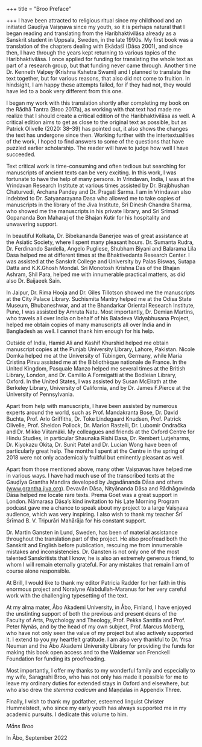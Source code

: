 +++
title = "Broo Preface"

+++
I have been attracted to religious ritual since my childhood and an initiated Gauḍīya Vaiṣṇava since my youth, so it is perhaps natural that I began reading and translating from the Haribhaktivilāsa already as a Sanskrit student in Uppsala, Sweden, in the late 1990s. My first book was a translation of the chapters dealing with Ekādaśī (Dāsa 2001), and since then, I have through the years kept returning to various topics of the Haribhaktivilāsa. I once applied for funding for translating the whole text as part of a research group, but that funding never came through. Another time Dr. Kenneth Valpey (Krishna Kshetra Swami) and I planned to translate the text together, but for various reasons, that also did not come to fruition. In hindsight, I am happy these attempts failed, for if they had not, they would have led to a book very different from this one.

I began my work with this translation shortly after completing my book on the Rādhā Tantra (Broo 2017a), as working with that text had made me realize that I should create a critical edition of the Haribhaktivilāsa as well. A critical edition aims to get as close to the original text as possible, but as Patrick Olivelle (2020: 38–39) has pointed out, it also shows the changes the text has undergone since then. Working further with the intertextualities of the work, I hoped to find answers to some of the questions that have puzzled earlier scholarship. The reader will have to judge how well I have succeeded.

Text critical work is time-consuming and often tedious but searching for manuscripts of ancient texts can be very exciting. In this work, I was fortunate to have the help of many persons. In Vrindavan, India, I was at the Vrindavan Research Institute at various times assisted by Dr. Brajbhushan Chaturvedi, Archana Pandey and Dr. Pragati Śarma. I am in Vrindavan also indebted to Dr. Satyanarayana Dasa who allowed me to take copies of manuscripts in the library of the Jiva Institute, Sri Dinesh Chandra Sharma, who showed me the manuscripts in his private library, and Sri Srimad Gopananda Bon Maharaj of the Bhajan Kutir for his hospitality and unwavering support.

In beautiful Kolkata, Dr. Bibekananda Banerjee was of great assistance at the Asiatic Society, where I spent many pleasant hours. Dr. Sumanta Rudra, Dr. Ferdinando Sardella, Angelo Pugliese, Shubham Biyani and Balarama Lila Dasa helped me at different times at the Bhaktivedanta Research Center. I was assisted at the Sanskrit College and University by Palas Biswas, Sutapa Datta and K.K.Ghosh Mondal. Sri Monotosh Krishna Das of the Bhajan Ashram, Shil Para, helped me with innumerable practical matters, as did also Dr. Baijaeek Sain.

In Jaipur, Dr. Rima Hooja and Dr. Giles Tillotson showed me the manuscripts at the City Palace Library. Suchismita Mantry helped me at the Odisa State Museum, Bhubaneshwar, and at the Bhandarkar Oriental Research Institute, Pune, I was assisted by Amruta Natu. Most importantly, Dr. Demian Martins, who travels all over India on behalf of his Baladeva Vidyabhusana Project, helped me obtain copies of many manuscripts all over India and in Bangladesh as well. I cannot thank him enough for his help.

Outside of India, Hamid Ali and Kashif Khurshid helped me obtain manuscript copies at the Punjab University Library, Lahore, Pakistan. Nicole Domka helped me at the University of Tübingen, Germany, while Maria Cristina Pirvu assisted me at the Bibliothèque nationale de France. In the United Kingdom, Pasquale Manzo helped me several times at the British Library, London, and Dr. Camillo A.Formigatti at the Bodleian Library, Oxford. In the United States, I was assisted by Susan McElrath at the Berkeley Library, University of California, and by Dr. James F.Pierce at the University of Pennsylvania.

Apart from help with manuscripts, I have been assisted by numerous experts around the world, such as Prof. Mandakranta Bose, Dr. David Buchta, Prof. Arlo Griffiths, Dr. Toke Lindegaard Knudsen, Prof. Patrick Olivelle, Prof. Sheldon Pollock, Dr. Marion Rastelli, Dr. Lubomir Ondračka and Dr. Mikko Viitamäki. My colleagues and friends at the Oxford Centre for Hindu Studies, in particular Shaunaka Rishi Dasa, Dr. Rembert Lutjeharms, Dr. Kiyokazu Okita, Dr. Sunit Patel and Dr. Lucian Wong have been of particularly great help. The months I spent at the Centre in the spring of 2018 were not only academically fruitful but eminently pleasant as well.

Apart from those mentioned above, many other Vaiṣṇavas have helped me in various ways. I have had much use of the transcribed texts at the Gauḍīya Grantha Mandira developed by Jagadānanda Dāsa and others (www.grantha.jiva.org). Devavān Dāsa, Nityānanda Dāsa and Rādhāgovinda Dāsa helped me locate rare texts. Prema Goet was a great support in London. Nāmarasa Dāsa’s kind invitation to his Late Morning Program podcast gave me a chance to speak about my project to a large Vaiṣṇava audience, which was very inspiring. I also wish to thank my teacher Śrī Śrīmad B. V. Tripurāri Mahārāja for his constant support.

Dr. Martin Gansten in Lund, Sweden, has been of material assistance throughout the translation part of the project. He also proofread both the Sanskrit and English before publication, rescuing me from innumerable mistakes and inconsistencies. Dr. Gansten is not only one of the most talented Sanskritists that I know, he is also an extremely generous friend, to whom I will remain eternally grateful. For any mistakes that remain I am of course alone responsible.

At Brill, I would like to thank my editor Patricia Radder for her faith in this enormous project and Noralyne Alabdullah-Maranus for her very careful work with the challenging typesetting of the text.

At my alma mater, Åbo Akademi University, in Åbo, Finland, I have enjoyed the unstinting support of both the previous and present deans of the Faculty of Arts, Psychology and Theology, Prof. Pekka Santtila and Prof. Peter Nynäs, and by the head of my own subject, Prof. Marcus Moberg, who have not only seen the value of my project but also actively supported it. I extend to you my heartfelt gratitude. I am also very thankful to Dr. Yrsa Neuman and the Åbo Akademi University Library for providing the funds for making this book open access and to the Waldemar von Frenckell Foundation for funding its proofreading.

Most importantly, I offer my thanks to my wonderful family and especially to my wife, Saragrahi Broo, who has not only has made it possible for me to leave my ordinary duties for extended stays in Oxford and elsewhere, but who also drew the *stemma codicum* and Maṇḍalas in Appendix Three.

Finally, I wish to thank my godfather, esteemed linguist Christer Hummelstedt, who since my early youth has always supported me in my academic pursuits. I dedicate this volume to him.

*Måns Broo*

In Åbo, September 2022

